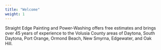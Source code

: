```yaml
---
title: "Welcome"
weight: 1
---
```


Straight Edge Painting and Power-Washing offers free estimates and brings
over 45 years of experience to the Volusia County areas of Daytona, South Daytona,
Port Orange, Ormond Beach, New Smyrna, Edgewater, and Oak Hill.
